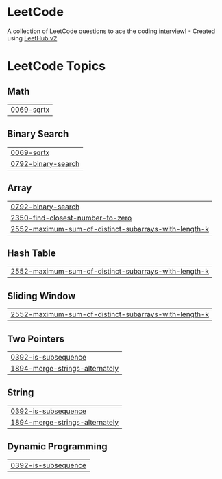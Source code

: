 # LeetCode
A collection of LeetCode questions to ace the coding interview! - Created using [LeetHub v2](https://github.com/arunbhardwaj/LeetHub-2.0)

<!---LeetCode Topics Start-->
# LeetCode Topics
## Math
|  |
| ------- |
| [0069-sqrtx](https://github.com/ritul-patel/LeetCode/tree/master/0069-sqrtx) |
## Binary Search
|  |
| ------- |
| [0069-sqrtx](https://github.com/ritul-patel/LeetCode/tree/master/0069-sqrtx) |
| [0792-binary-search](https://github.com/ritul-patel/LeetCode/tree/master/0792-binary-search) |
## Array
|  |
| ------- |
| [0792-binary-search](https://github.com/ritul-patel/LeetCode/tree/master/0792-binary-search) |
| [2350-find-closest-number-to-zero](https://github.com/ritul-patel/LeetCode/tree/master/2350-find-closest-number-to-zero) |
| [2552-maximum-sum-of-distinct-subarrays-with-length-k](https://github.com/ritul-patel/LeetCode/tree/master/2552-maximum-sum-of-distinct-subarrays-with-length-k) |
## Hash Table
|  |
| ------- |
| [2552-maximum-sum-of-distinct-subarrays-with-length-k](https://github.com/ritul-patel/LeetCode/tree/master/2552-maximum-sum-of-distinct-subarrays-with-length-k) |
## Sliding Window
|  |
| ------- |
| [2552-maximum-sum-of-distinct-subarrays-with-length-k](https://github.com/ritul-patel/LeetCode/tree/master/2552-maximum-sum-of-distinct-subarrays-with-length-k) |
## Two Pointers
|  |
| ------- |
| [0392-is-subsequence](https://github.com/ritul-patel/LeetCode/tree/master/0392-is-subsequence) |
| [1894-merge-strings-alternately](https://github.com/ritul-patel/LeetCode/tree/master/1894-merge-strings-alternately) |
## String
|  |
| ------- |
| [0392-is-subsequence](https://github.com/ritul-patel/LeetCode/tree/master/0392-is-subsequence) |
| [1894-merge-strings-alternately](https://github.com/ritul-patel/LeetCode/tree/master/1894-merge-strings-alternately) |
## Dynamic Programming
|  |
| ------- |
| [0392-is-subsequence](https://github.com/ritul-patel/LeetCode/tree/master/0392-is-subsequence) |
<!---LeetCode Topics End-->